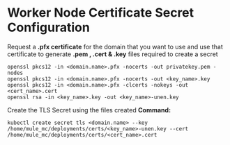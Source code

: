 # Worker Node Certificate Secret Configuration

Request a **.pfx certificate** for the domain that you want to use and use that certificate to generate **.pem , .cert & .key** files required to create a secret

```
openssl pkcs12 -in <domain.name>.pfx -nocerts -out privatekey.pem -nodes
openssl pkcs12 -in <domain.name>.pfx -nocerts -out <key_name>.key
openssl pkcs12 -in <domain.name>.pfx -clcerts -nokeys -out <cert_name>.cert
openssl rsa -in <key_name>.key -out <key_name>-unen.key
```
Create the TLS Secret using the files created
**Command:**
```
kubectl create secret tls <domain.name> --key /home/mule_mc/deployments/certs/<key_name>-unen.key --cert /home/mule_mc/deployments/certs/<cert_name>.cert
```